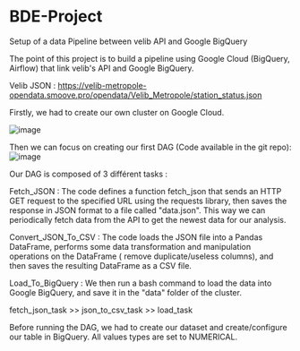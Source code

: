 # BDE-Project

Setup of a data Pipeline between velib API and Google BigQuery

The point of this project is to build a pipeline using Google Cloud (BigQuery, Airflow) that link velib's API and Google BigQuery.

Velib JSON  : 
https://velib-metropole-opendata.smoove.pro/opendata/Velib_Metropole/station_status.json

Firstly, we had to create our own cluster on Google Cloud.

![image](https://user-images.githubusercontent.com/61540992/210100245-05a2c5ce-29e5-4198-a3fa-627bd20ae22f.png)

Then we can focus on creating our first DAG (Code available in the git repo): 
![image](https://user-images.githubusercontent.com/61540992/210100350-ccca5a4a-5803-4c00-81da-f9875e99d6c9.png)

Our DAG is composed of 3 différent tasks : 

  Fetch_JSON :
  The code defines a function fetch_json that sends an HTTP GET request to the specified URL using the requests library, then saves the response in JSON format to a file  called "data.json". This way we can periodically fetch data from the API to get the newest data for our analysis.
  
  Convert_JSON_To_CSV : 
  The code loads the JSON file into a Pandas DataFrame, performs some data transformation and manipulation operations on the DataFrame ( remove duplicate/useless columns), and then saves the resulting DataFrame as a CSV file.
  
  Load_To_BigQuery : 
  We then run a bash command to load the data into Google BigQuery, and save it in the "data" folder of the cluster.

fetch_json_task >> json_to_csv_task >> load_task

Before running the DAG, we had to create our dataset and create/configure our table in BigQuery. All values types are set to NUMERICAL.
